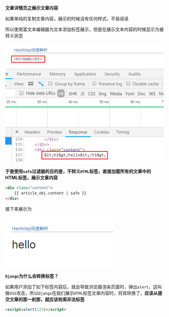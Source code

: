 **文章详情页之展示文章内容**

如果单纯的复制文章内容，展示的时候没有任何样式，不易阅读

所以使用富文本编辑器为文本添加标签展示，但是在展示文本内容的时候显示为被转义状态

![1545015858207](.\image\1545015858207.png)



**于是使用`safe`过滤器的目的是，不转义`HTML`标签，直接加载所有的文章中的HTML标签，展示文章内容**

```html
<div class="content">
    {{ article_obj.content | safe }}
</div>
```

接下来展示为

![1545016834755](.\image\1545016834755.png)

**`Django`为什么会转换标签？**

如果用户添加了如下标签内容后，就会导致浏览器渲染页面时，弹出`alert`，这叫做`XSS`攻击，所以`Django`在我们展示`HTML`标签文章内容时，将其转换了，**应该从提交文章的那一刹那，就应该检索非法标签**

```html
<script>alert(123)</script>
```